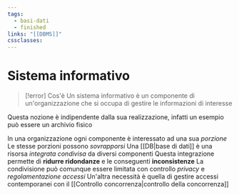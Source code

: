 ```yaml
---
tags:
  - basi-dati
  - finished
links: "[[DBMS]]"
cssclasses:
---
```

# Sistema informativo
> [!error] Cos'è
> Un sistema informativo è un componente di un'organizzazione che si occupa di gestire le informazioni di interesse

Questa nozione è indipendente dalla sua realizzazione, infatti un esempio può essere un archivio fisico

In una organizzazione ogni componente è interessato ad una sua *porzione*
Le stesse porzioni possono *sovrapporsi*
Una [[DB|base di dati]] è una risorsa *integrata condivisa* da diversi componenti
Questa integrazione permette di **ridurre ridondanze** e le conseguenti **inconsistenze**
La condivisione può comunque essere limitata con controllo *privacy* e *regolamentazione accessi*
Un'altra necessità è quella di gestire accessi contemporanei con il [[Controllo concorrenza|controllo della concorrenza]]

